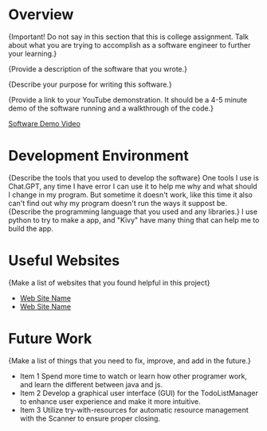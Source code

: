 # Overview

{Important! Do not say in this section that this is college assignment. Talk about what you are trying to accomplish as a software engineer to further your learning.}

{Provide a description of the software that you wrote.}

{Describe your purpose for writing this software.}

{Provide a link to your YouTube demonstration. It should be a 4-5 minute demo of the software running and a walkthrough of the code.}

[Software Demo Video](https://youtu.be/ZNCb9Bh_NDc)

# Development Environment

{Describe the tools that you used to develop the software}
One tools I use is Chat.GPT, any time I have error I can use it to help me why and what should I change in my program. But sometime it doesn't work, like this time it also can't find out why my program doesn't run the ways it suppost be. 
{Describe the programming language that you used and any libraries.}
I use python to try to make a app, and "Kivy" have many thing that can help me to build the app. 
# Useful Websites

{Make a list of websites that you found helpful in this project}

- [Web Site Name](https://www.java.com/en/download/help/whatis_java.html)
- [Web Site Name](https://www.reddit.com/r/java/comments/a2f5wt/what_is_java_used_for_nowadays_and_close_future/)

# Future Work

{Make a list of things that you need to fix, improve, and add in the future.}

- Item 1
Spend more time to watch or learn how other programer work, and learn the different between java and js.
- Item 2
Develop a graphical user interface (GUI) for the TodoListManager to enhance user experience and make it more intuitive.
- Item 3
Utilize try-with-resources for automatic resource management with the Scanner to ensure proper closing.